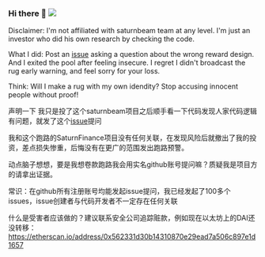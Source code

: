 ### Hi there 👋 ![](https://d.py3.io/blank.gif?from=github)

Disclaimer: I'm not affiliated with saturnbeam team at any level. I'm just an investor who did his own research by checking the code.

What I did: Post an [issue](https://github.com/SaturnFinance/saturn-protocol/issues/1) asking a question about the wrong reward design.
And I exited the pool after feeling insecure. I regret I didn't broadcast the rug early warning, and feel sorry for your loss.

Think: Will I make a rug with my own idendity? Stop accusing innocent people without proof!

声明一下 我只是投了这个saturnbeam项目之后顺手看一下代码发现人家代码逻辑有问题，就发了这个[issue](https://github.com/SaturnFinance/saturn-protocol/issues/1)提问

我和这个跑路的SaturnFinance项目没有任何关联，在发现风险后就撤出了我的投资，差点损失惨重，后悔没有在更广的范围发出跑路预警。

动点脑子想想，要是我想卷款跑路我会用实名github账号提问嘛？质疑我是项目方的请拿出证据。

常识：在github所有注册账号均能发起issue提问，我已经发起了100多个issues，issue创建者与代码开发者不一定存在任何关联

什么是受害者应该做的？建议联系安全公司追踪赃款，例如现在以太坊上的DAI还没转移： https://etherscan.io/address/0x562331d30b14310870e29ead7a506c897e1d1657

<!--
**zjuchenyuan/zjuchenyuan** is a ✨ _special_ ✨ repository because its `README.md` (this file) appears on your GitHub profile.

Here are some ideas to get you started:

- 🔭 I’m currently working on ...
- 🌱 I’m currently learning ...
- 👯 I’m looking to collaborate on ...
- 🤔 I’m looking for help with ...
- 💬 Ask me about ...
- 📫 How to reach me: ...
- 😄 Pronouns: ...
- ⚡ Fun fact: ...
-->
